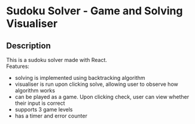 # Sudoku Solver - Game and Solving Visualiser

## Description
This is a sudoku solver made with React.\
Features:
- solving is implemented using backtracking algorithm
- visualiser is run upon clicking solve, allowing user to observe how algorithm works
- can be played as a game. Upon clicking check, user can view whether their input is correct
- supports 3 game levels
- has a timer and error counter 
